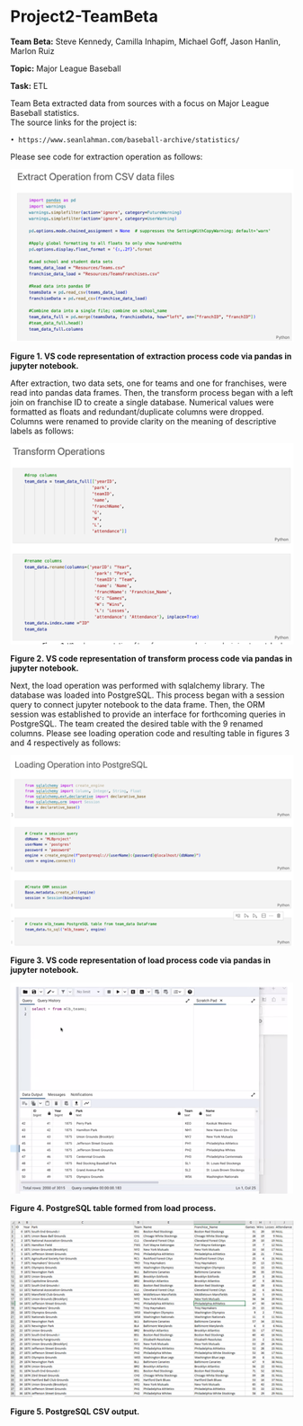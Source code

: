 # Project2-TeamBeta

**Team Beta:** Steve Kennedy, Camilla Inhapim, Michael Goff, Jason Hanlin, Marlon Ruiz

**Topic:** Major League Baseball

**Task:** ETL

Team Beta extracted data from sources with a focus on Major League Baseball statistics.  
The source links for the project is:

    • https://www.seanlahman.com/baseball-archive/statistics/

Please see code for extraction operation as follows:

![extraction process code via pandas](https://github.com/tenntully/Crowdfunding_ETL/blob/main/Pictures/%5Bextraction%20process%20code%20via%20pandas.PNG)

**Figure 1. VS code representation of extraction process code via pandas in jupyter notebook.**

After extraction, two data sets, one for teams and one for franchises, were read into pandas data frames.  Then, the transform process began with a left join on franchise ID to create a single database.  Numerical values were formatted as floats and redundant/duplicate columns were dropped.  Columns were renamed to provide clarity on the meaning of descriptive labels as follows:

![transform process](https://github.com/tenntully/Crowdfunding_ETL/blob/main/Pictures/transform%20process.PNG)

**Figure 2. VS code representation of transform process code via pandas in jupyter notebook.**

Next, the load operation was performed with sqlalchemy library.  The database was loaded into PostgreSQL.  This process began with a session query to connect jupyter notebook to the data frame.  Then, the ORM session was established to provide an interface for forthcoming queries in PostgreSQL.  The team created the desired table with the 9 renamed columns.  Please see loading operation code and resulting table in figures 3 and 4 respectively as follows:

![load process code](https://github.com/tenntully/Crowdfunding_ETL/blob/main/Pictures/load%20process%20code.PNG)

**Figure 3. VS code representation of load process code via pandas in jupyter notebook.**


![PostgreSQL table formed](https://github.com/tenntully/Crowdfunding_ETL/blob/main/Pictures/PostgreSQL%20table%20formed.PNG)

**Figure 4. PostgreSQL table formed from load process.**


![PostgreSQL CSV output](https://github.com/tenntully/Crowdfunding_ETL/blob/main/Pictures/PostgreSQL%20CSV%20output.PNG)

**Figure 5. PostgreSQL CSV output.**